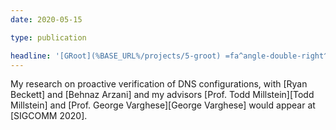 ```yaml
---
date: 2020-05-15

type: publication

headline: '[GRoot](%BASE_URL%/projects/5-groot) =fa^angle-double-right^fa= [SIGCOMM =qq= 20][SIGCOMM 2020]'
---
```


My research on proactive verification of DNS configurations, with [Ryan Beckett] and [Behnaz Arzani] and my advisors [Prof. Todd Millstein][Todd Millstein] and [Prof. George Varghese][George Varghese] would appear at [SIGCOMM 2020].

